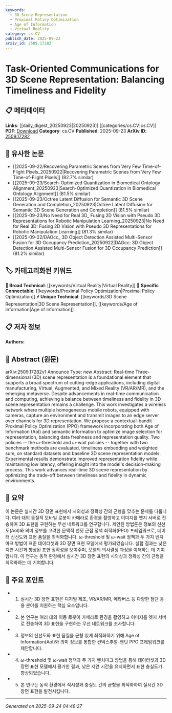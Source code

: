 ```yaml
---
keywords:
  - 3D Scene Representation
  - Proximal Policy Optimization
  - Age of Information
  - Virtual Reality
category: cs.CV
publish_date: 2025-09-23
arxiv_id: 2509.17282
---
```


<!-- KEYWORD_LINKING_METADATA:
{
  "processed_timestamp": "2025-09-24T04:48:27.915006",
  "vocabulary_version": "1.0",
  "selected_keywords": [
    "3D Scene Representation",
    "Proximal Policy Optimization",
    "Age of Information",
    "Virtual Reality"
  ],
  "rejected_keywords": [],
  "similarity_scores": {
    "3D Scene Representation": 0.8,
    "Proximal Policy Optimization": 0.78,
    "Age of Information": 0.7,
    "Virtual Reality": 0.75
  },
  "extraction_method": "AI_prompt_based",
  "budget_applied": true,
  "candidates_json": {
    "candidates": [
      {
        "surface": "3D Scene Representation",
        "canonical": "3D Scene Representation",
        "aliases": [
          "Three-dimensional Scene Representation"
        ],
        "category": "unique_technical",
        "rationale": "Central to the paper, linking to advancements in digital environments and visualization.",
        "novelty_score": 0.7,
        "connectivity_score": 0.65,
        "specificity_score": 0.85,
        "link_intent_score": 0.8
      },
      {
        "surface": "Proximal Policy Optimization",
        "canonical": "Proximal Policy Optimization",
        "aliases": [
          "PPO"
        ],
        "category": "specific_connectable",
        "rationale": "A key algorithm used in the paper, relevant to reinforcement learning and decision-making processes.",
        "novelty_score": 0.5,
        "connectivity_score": 0.75,
        "specificity_score": 0.7,
        "link_intent_score": 0.78
      },
      {
        "surface": "Age of Information",
        "canonical": "Age of Information",
        "aliases": [
          "AoI"
        ],
        "category": "unique_technical",
        "rationale": "Important for understanding the timeliness aspect in communication systems.",
        "novelty_score": 0.6,
        "connectivity_score": 0.6,
        "specificity_score": 0.8,
        "link_intent_score": 0.7
      },
      {
        "surface": "Virtual, Augmented, and Mixed Reality",
        "canonical": "Virtual Reality",
        "aliases": [
          "VR",
          "AR",
          "MR"
        ],
        "category": "broad_technical",
        "rationale": "These technologies are directly impacted by advancements in 3D scene representation.",
        "novelty_score": 0.4,
        "connectivity_score": 0.85,
        "specificity_score": 0.65,
        "link_intent_score": 0.75
      }
    ],
    "ban_list_suggestions": [
      "timeliness",
      "fidelity",
      "wireless network",
      "edge server"
    ]
  },
  "decisions": [
    {
      "candidate_surface": "3D Scene Representation",
      "resolved_canonical": "3D Scene Representation",
      "decision": "linked",
      "scores": {
        "novelty": 0.7,
        "connectivity": 0.65,
        "specificity": 0.85,
        "link_intent": 0.8
      }
    },
    {
      "candidate_surface": "Proximal Policy Optimization",
      "resolved_canonical": "Proximal Policy Optimization",
      "decision": "linked",
      "scores": {
        "novelty": 0.5,
        "connectivity": 0.75,
        "specificity": 0.7,
        "link_intent": 0.78
      }
    },
    {
      "candidate_surface": "Age of Information",
      "resolved_canonical": "Age of Information",
      "decision": "linked",
      "scores": {
        "novelty": 0.6,
        "connectivity": 0.6,
        "specificity": 0.8,
        "link_intent": 0.7
      }
    },
    {
      "candidate_surface": "Virtual, Augmented, and Mixed Reality",
      "resolved_canonical": "Virtual Reality",
      "decision": "linked",
      "scores": {
        "novelty": 0.4,
        "connectivity": 0.85,
        "specificity": 0.65,
        "link_intent": 0.75
      }
    }
  ]
}
-->

# Task-Oriented Communications for 3D Scene Representation: Balancing Timeliness and Fidelity

## 📋 메타데이터

**Links**: [[daily_digest_20250923|20250923]] [[categories/cs.CV|cs.CV]]
**PDF**: [Download](https://arxiv.org/pdf/2509.17282.pdf)
**Category**: cs.CV
**Published**: 2025-09-23
**ArXiv ID**: [2509.17282](https://arxiv.org/abs/2509.17282)

## 🔗 유사한 논문
- [[2025-09-22/Recovering Parametric Scenes from Very Few Time-of-Flight Pixels_20250922|Recovering Parametric Scenes from Very Few Time-of-Flight Pixels]] (82.7% similar)
- [[2025-09-23/Search-Optimized Quantization in Biomedical Ontology Alignment_20250923|Search-Optimized Quantization in Biomedical Ontology Alignment]] (81.5% similar)
- [[2025-09-23/Octree Latent Diffusion for Semantic 3D Scene Generation and Completion_20250923|Octree Latent Diffusion for Semantic 3D Scene Generation and Completion]] (81.5% similar)
- [[2025-09-23/No Need for Real 3D_ Fusing 2D Vision with Pseudo 3D Representations for Robotic Manipulation Learning_20250923|No Need for Real 3D: Fusing 2D Vision with Pseudo 3D Representations for Robotic Manipulation Learning]] (81.3% similar)
- [[2025-09-22/DAOcc_ 3D Object Detection Assisted Multi-Sensor Fusion for 3D Occupancy Prediction_20250922|DAOcc: 3D Object Detection Assisted Multi-Sensor Fusion for 3D Occupancy Prediction]] (81.2% similar)

## 🏷️ 카테고리화된 키워드
**🧠 Broad Technical**: [[keywords/Virtual Reality|Virtual Reality]]
**🔗 Specific Connectable**: [[keywords/Proximal Policy Optimization|Proximal Policy Optimization]]
**⚡ Unique Technical**: [[keywords/3D Scene Representation|3D Scene Representation]], [[keywords/Age of Information|Age of Information]]

## 📋 저자 정보

**Authors:** 

## 📄 Abstract (원문)

arXiv:2509.17282v1 Announce Type: new 
Abstract: Real-time Three-dimensional (3D) scene representation is a foundational element that supports a broad spectrum of cutting-edge applications, including digital manufacturing, Virtual, Augmented, and Mixed Reality (VR/AR/MR), and the emerging metaverse. Despite advancements in real-time communication and computing, achieving a balance between timeliness and fidelity in 3D scene representation remains a challenge. This work investigates a wireless network where multiple homogeneous mobile robots, equipped with cameras, capture an environment and transmit images to an edge server over channels for 3D representation. We propose a contextual-bandit Proximal Policy Optimization (PPO) framework incorporating both Age of Information (AoI) and semantic information to optimize image selection for representation, balancing data freshness and representation quality. Two policies -- the $\omega$-threshold and $\omega$-wait policies -- together with two benchmark methods are evaluated, timeliness embedding and weighted sum, on standard datasets and baseline 3D scene representation models. Experimental results demonstrate improved representation fidelity while maintaining low latency, offering insight into the model's decision-making process. This work advances real-time 3D scene representation by optimizing the trade-off between timeliness and fidelity in dynamic environments.

## 📝 요약

이 논문은 실시간 3D 장면 표현에서 시의성과 정확성 간의 균형을 맞추는 문제를 다룹니다. 여러 대의 동질적 모바일 로봇이 카메라로 환경을 촬영하고 이미지를 엣지 서버로 전송하여 3D 표현을 구현하는 무선 네트워크를 연구합니다. 제안된 방법론은 정보의 신선도(AoI)와 의미 정보를 고려한 문맥적 밴딧 근접 정책 최적화(PPO) 프레임워크로, 데이터 신선도와 표현 품질을 최적화합니다. $\omega$-threshold 및 $\omega$-wait 정책과 두 가지 벤치마크 방법이 표준 데이터셋과 3D 장면 표현 모델에서 평가되었습니다. 실험 결과는 낮은 지연 시간과 향상된 표현 정확성을 보여주며, 모델의 의사결정 과정을 이해하는 데 기여합니다. 이 연구는 동적 환경에서 실시간 3D 장면 표현의 시의성과 정확성 간의 균형을 최적화하는 데 기여합니다.

## 🎯 주요 포인트

- 1. 실시간 3D 장면 표현은 디지털 제조, VR/AR/MR, 메타버스 등 다양한 첨단 응용 분야를 지원하는 핵심 요소입니다.
- 2. 본 연구는 여러 대의 이동 로봇이 카메라로 환경을 촬영하고 이미지를 엣지 서버로 전송하여 3D 표현을 구현하는 무선 네트워크를 조사합니다.
- 3. 정보의 신선도와 표현 품질을 균형 있게 최적화하기 위해 Age of Information(AoI)와 의미 정보를 통합한 컨텍스추얼-밴딧 PPO 프레임워크를 제안합니다.
- 4. $\omega$-threshold 및 $\omega$-wait 정책과 두 가지 벤치마크 방법을 통해 데이터셋과 3D 장면 표현 모델에서 평가한 결과, 낮은 지연 시간을 유지하면서 표현 충실도가 향상되었습니다.
- 5. 본 연구는 동적 환경에서 적시성과 충실도 간의 균형을 최적화하여 실시간 3D 장면 표현을 발전시킵니다.


---

*Generated on 2025-09-24 04:48:27*